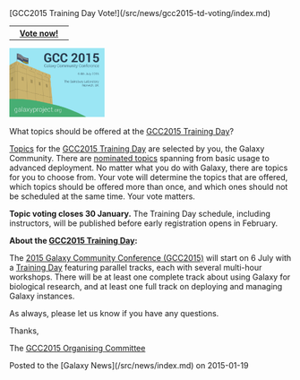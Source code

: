 <div class='newsItemHeader'>[GCC2015 Training Day Vote!](/src/news/gcc2015-td-voting/index.md)</div>

<table>
  <tr>
    <th> &nbsp;&nbsp; <a href='http://gcc2015.tsl.ac.uk/training-day/'>Vote now!</a> &nbsp;&nbsp; </th>
  </tr>
</table>


<div class='right'><a href='http://gcc2015.tsl.ac.uk/training-day/'><img src="/src/images/logos/GCC2015LogoWide600.png" alt="GCC2015 Training Day" width="170" /></a></div>

What topics should be offered at the [GCC2015 Training Day](http://gcc2015.tsl.ac.uk/training-day/)?

[Topics](http://gcc2015.tsl.ac.uk/training-day/) for the [GCC2015 Training Day](http://gcc2015.tsl.ac.uk/training-day/) are selected by you, the Galaxy Community.  There are [nominated topics](http://gcc2015.tsl.ac.uk/training-day/) spanning from basic usage to advanced deployment.  No matter what you do with Galaxy, there are topics for you to choose from.  Your vote will determine the topics that are offered, which topics should be offered more than once,  and which ones should not be scheduled at the same time.  Your vote matters. 

**Topic voting closes 30 January.** The Training Day schedule, including instructors, will be published before early registration opens in February.

**About the [GCC2015 Training Day](http://gcc2015.tsl.ac.uk/training-day/):**

The [2015 Galaxy Community Conference (GCC2015)](http://gcc2015.tsl.ac.uk/) will start on 6 July with a [Training Day](http://gcc2015.tsl.ac.uk/training-day/) featuring parallel tracks, each with several multi-hour workshops. There will be at least one complete track  about using Galaxy for biological research, and at least one full track on deploying and managing Galaxy instances.

As always, please let us know if you have any questions.

Thanks,

The [GCC2015 Organising Committee](http://gcc2015.tsl.ac.uk/organisers/)

<div class='newsItemFooter'>Posted to the [Galaxy News](/src/news/index.md) on 2015-01-19</div>

